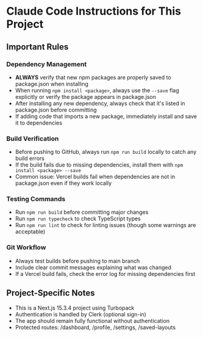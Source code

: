 # Claude Code Instructions for This Project

## Important Rules

### Dependency Management
- **ALWAYS** verify that new npm packages are properly saved to package.json when installing
- When running `npm install <package>`, always use the `--save` flag explicitly or verify the package appears in package.json
- After installing any new dependency, always check that it's listed in package.json before committing
- If adding code that imports a new package, immediately install and save it to dependencies

### Build Verification
- Before pushing to GitHub, always run `npm run build` locally to catch any build errors
- If the build fails due to missing dependencies, install them with `npm install <package> --save`
- Common issue: Vercel builds fail when dependencies are not in package.json even if they work locally

### Testing Commands
- Run `npm run build` before committing major changes
- Run `npm run typecheck` to check TypeScript types
- Run `npm run lint` to check for linting issues (though some warnings are acceptable)

### Git Workflow
- Always test builds before pushing to main branch
- Include clear commit messages explaining what was changed
- If a Vercel build fails, check the error log for missing dependencies first

## Project-Specific Notes
- This is a Next.js 15.3.4 project using Turbopack
- Authentication is handled by Clerk (optional sign-in)
- The app should remain fully functional without authentication
- Protected routes: /dashboard, /profile, /settings, /saved-layouts